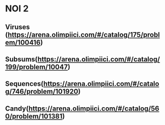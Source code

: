 # NOI 2
## Viruses (https://arena.olimpiici.com/#/catalog/175/problem/100416)

## Subsums(https://arena.olimpiici.com/#/catalog/199/problem/10047)

## Sequences(https://arena.olimpiici.com/#/catalog/746/problem/101920)

## Candy(https://arena.olimpiici.com/#/catalog/560/problem/101381)

